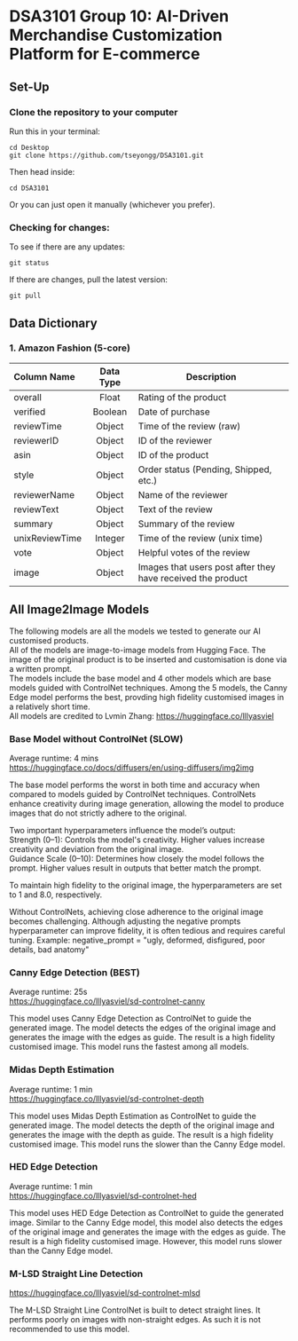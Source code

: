 # DSA3101 Group 10: AI-Driven Merchandise Customization Platform for E-commerce

## Set-Up

### **Clone the repository to your computer**  

Run this in your terminal: 

```shell
cd Desktop
git clone https://github.com/tseyongg/DSA3101.git
```

Then head inside:

```shell
cd DSA3101
```
Or you can just open it manually (whichever you prefer).

### Checking for changes:

To see if there are any updates:

```shell
git status
```

If there are changes, pull the latest version:

```
git pull 
```

## Data Dictionary

### 1. Amazon Fashion (5-core)
| Column Name    | Data Type | Description                           
|:--------------|:---------:|--------------------------------------------------------------|
| overall        | Float     | Rating of the product                                       |
| verified       | Boolean   | Date of purchase                                            |
| reviewTime     | Object    | Time of the review (raw)                                    |
| reviewerID     | Object    | ID of the reviewer                                          |
| asin           | Object    | ID of the product                                           |
| style          | Object    | Order status (Pending, Shipped, etc.)                       |
| reviewerName   | Object    | Name of the reviewer                                        |
| reviewText     | Object    | Text of the review                                          |
| summary        | Object    | Summary of the review                                       |
| unixReviewTime | Integer   | Time of the review (unix time)                              |
| vote           | Object    | Helpful votes of the review                                 |
| image          | Object    | Images that users post after they have received the product |

## All Image2Image Models

The following models are all the models we tested to generate our AI customised products.  
All of the models are image-to-image models from Hugging Face. The image of the original product is to be inserted and customisation is done via a written prompt.  
The models include the base model and 4 other models which are base models guided with ControlNet techniques. Among the 5 models, the Canny Edge model performs the best, provding high fidelity customised images in a relatively short time.  
All models are credited to Lvmin Zhang: https://huggingface.co/lllyasviel  

### Base Model without ControlNet (SLOW)
Average runtime: 4 mins  
https://huggingface.co/docs/diffusers/en/using-diffusers/img2img

The base model performs the worst in both time and accuracy when compared to models guided by ControlNet techniques. ControlNets enhance creativity during image generation, allowing the model to produce images that do not strictly adhere to the original.

Two important hyperparameters influence the model’s output:  
Strength (0–1): Controls the model's creativity. Higher values increase creativity and deviation from the original image.  
Guidance Scale (0–10): Determines how closely the model follows the prompt. Higher values result in outputs that better match the prompt.

To maintain high fidelity to the original image, the hyperparameters are set to 1 and 8.0, respectively.

Without ControlNets, achieving close adherence to the original image becomes challenging. Although adjusting the negative prompts hyperparameter can improve fidelity, it is often tedious and requires careful tuning. Example: negative_prompt = "ugly, deformed, disfigured, poor details, bad anatomy"

### Canny Edge Detection (BEST)
Average runtime: 25s  
https://huggingface.co/lllyasviel/sd-controlnet-canny

This model uses Canny Edge Detection as ControlNet to guide the generated image. The model detects the edges of the original image and generates the image with the edges as guide. The result is a high fidelity customised image. This model runs the fastest among all models.

### Midas Depth Estimation
Average runtime: 1 min  
https://huggingface.co/lllyasviel/sd-controlnet-depth

This model uses Midas Depth Estimation as ControlNet to guide the generated image. The model detects the depth of the original image and generates the image with the depth as guide. The result is a high fidelity customised image. This model runs the slower than the Canny Edge model.

### HED Edge Detection
Average runtime: 1 min  
https://huggingface.co/lllyasviel/sd-controlnet-hed

This model uses HED Edge Detection as ControlNet to guide the generated image. Similar to the Canny Edge model, this model also detects the edges of the original image and generates the image with the edges as guide. The result is a high fidelity customised image. However, this model runs slower than the Canny Edge model.

### M-LSD Straight Line Detection
https://huggingface.co/lllyasviel/sd-controlnet-mlsd  

The M-LSD Straight Line ControlNet is built to detect straight lines. It performs poorly on images with non-straight edges. As such it is not recommended to use this model.
